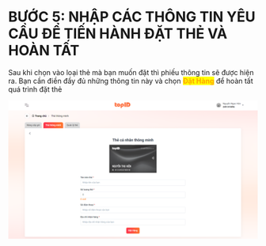 # BƯỚC 5: NHẬP CÁC THÔNG TIN YÊU CẦU ĐỂ TIẾN HÀNH  ĐẶT THẺ VÀ HOÀN TẤT

Sau khi chọn vào loại thẻ mà bạn muốn đặt thì phiếu thông tin sẽ được hiện ra. Bạn cần điền đầy đủ những thông tin này và chọn <mark style="color:orange;">**Đặt Hàng**</mark> để hoàn tất quá trình đặt thẻ

![](<../../../.gitbook/assets/image (2) (3).png>)

